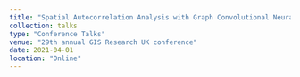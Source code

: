 ```yaml
---
title: "Spatial Autocorrelation Analysis with Graph Convolutional Neural Network"
collection: talks
type: "Conference Talks"
venue: "29th annual GIS Research UK conference"
date: 2021-04-01
location: "Online"
---
```

